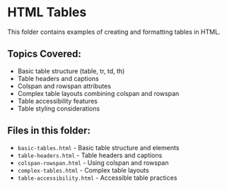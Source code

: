 # HTML Tables

This folder contains examples of creating and formatting tables in HTML.

## Topics Covered:
- Basic table structure (table, tr, td, th)
- Table headers and captions
- Colspan and rowspan attributes
- Complex table layouts combining colspan and rowspan
- Table accessibility features
- Table styling considerations

## Files in this folder:
- `basic-tables.html` - Basic table structure and elements
- `table-headers.html` - Table headers and captions
- `colspan-rowspan.html` - Using colspan and rowspan
- `complex-tables.html` - Complex table layouts
- `table-accessibility.html` - Accessible table practices